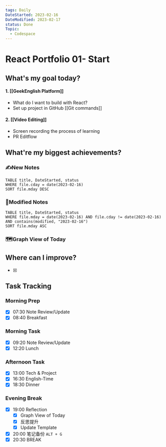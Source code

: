 ```yaml
---
tags: Daily
DateStarted: 2023-02-16
DateModified: 2023-02-17
status: Done
Topic:
  - Codespace
---
```


# React Portfolio 01- Start

## What's my goal today?

#### 1. [[GeekEnglish Platform]]

- What do I want to build with React?
- Set up project in GitHub [[Git commands]]

#### 2. [[Video Editing]]

- Screen recording the process of learning
- PR Editflow

## What're my biggest achievements?

### ✍️New Notes

```dataview
TABLE title, DateStarted, status
WHERE file.cday = date(2023-02-16)
SORT file.mday DESC
```

### 📝Modified Notes

```dataview
TABLE title, DateStarted, status
WHERE file.mday = date(2023-02-16) AND file.cday != date(2023-02-16) AND contains(modified, "2023-02-16")
SORT file.mday ASC
```

### 🗺️Graph View of Today

## Where can I improve?

- [x]

## Task Tracking

### Morning Prep

- [x] 07:30 Note Review/Update
- [x] 08:40 Breakfast

### Morning Task

- [x] 09:20 Note Review/Update
- [x] 12:20 Lunch

### Afternoon Task

- [x] 13:00 Tech & Project
- [x] 16:30 English-Time
- [x] 18:30 Dinner

### Evening Break

- [x] 19:00 Reflection
  - [x] Graph View of Today
  - [x] 反思提升
  - [x] Update Template
- [x] 20:00 笔记备份 `ALT + G`
- [x] 20:30 BREAK
